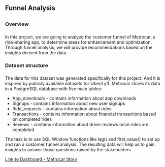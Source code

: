 ## Funnel Analysis <h2>

### Overview <h3>
In this project, we are going to analyze the customer funnel of Metrocar, a ride-sharing app, to determine areas for enhancement and optimization. Through funnel analysis, we will provide recommendations based on the insights derived from the data.

### Dataset structure <h3>

The data for this dataset was generated specifically for this project. And it is inspired by publicly available datasets for Uber/Lyft. Metrocar stores its data in a PostgreSQL database with five main tables:
* App_downloads - contains information about app downloads
* Signups - contains information about new user signups
* Ride_requests - contains information about rides
* Transactions - contains information about financial transactions based on completed rides
* Reviews - contains information about driver reviews once rides are completed

The task is to use SQL Window functions like lag() and first_value() to set up and run a customer funnel analysis. The resulting data will help us to gain insights to answer those questions raised by the stakeholders.

[Link to Dashboard - Metrocar Story](https://public.tableau.com/views/First_16885084758340/FunnelAnalysis?:language=en-US&publish=yes&:display_count=n&:origin=viz_share_link)
